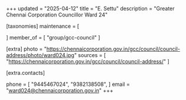 +++
updated = "2025-04-12"
title = "E. Settu"
description = "Greater Chennai Corporation Councillor Ward 24"

[taxonomies]
maintenance = [

]
member_of = [
    "group/gcc-council"
]

[extra]
photo = "https://chennaicorporation.gov.in/gcc/council/council-address/photo/ward024.jpg"
sources = [
    "https://chennaicorporation.gov.in/gcc/council/council-address/"
]

[extra.contacts]

phone = [
    "9445467024",
    "9382138508",
    ]
email = "ward024@chennaicorporation.gov.in"
+++
